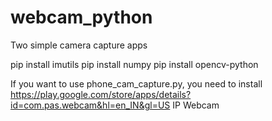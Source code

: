 # webcam_python
Two simple camera capture apps

pip install imutils
pip install numpy
pip install opencv-python

If you want to use phone_cam_capture.py, you need to install https://play.google.com/store/apps/details?id=com.pas.webcam&hl=en_IN&gl=US IP Webcam
